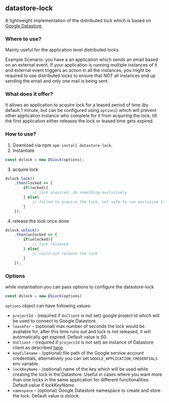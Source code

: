 ## datastore-lock
A lightweight implementation of the distributed lock which is based on [Google Datastore](https://cloud.google.com/datastore/).

### Where to use?
Mainly useful for the application level distributed locks. 

Example Scenario: you have a an application which sends an email based on an external event. If your application is running multiple instances of it and external event triggers an action in all the instances, you might be required to use distributed locks to ensure that NOT all instances end up sending the email and only one mail is being sent.

### What does it offer?
It allows an application to acquire lock for a leased period of time (by default 1 minute, but can be configured using `options`) which will prevent other application instance who complete for it from acquiring the lock, till the first application either releases the lock or leased time gets expired.

### How to use?

1. Download via npm `npm install datastore-lock`.
2. Instantiate
``` js
const dslock = new DSLock(options);
```
3. acquire lock 

``` js
dslock.lock()
    .then(locked => {
        if(locked){
            // lock acquired, do something exclusively
        } else{
            // failed to acquire the lock, not safe to run exclusive logic
        }
    });
```
4. release the lock once done
``` js
dslock.unlock()
    .then(unlocked => {
        if(unlocked){
            // lock released
        } else{
            // could not release the lock
        }
    });
```

### Options

while instantiation you can pass options to configure the datastore-lock

``` js
const dslock = new DSLock(options)
```

`options` object can have following values:

- `projectId` - (required if `dsClient` is not set) google project id which will be used to connect to Google Datastore
- `leaseFor` - (optional) max number of seconds the lock would be available for, after this time runs out and lock is not released, it will automatically get expired. Default value is 60.
- `dsClient` - (required if `projectId` is not set) an instance of Datastore client as described [here](https://cloud.google.com/nodejs/docs/reference/datastore/1.4.x/).
- `keyFilename` - (optional) file path of the Google service account credentials, alternatively you can set `GOOGLE_APPLICATION_CREDENTIALS` env variable.
- `lockKeyName` - (optional) name of the key which will be used while creating the lock in the Datastore. Useful in cases where you want more than one locks in the same application for different functionalities. Default value if *lockKeyName*.
- `namespace` - (optional) Google Datastore namespace to create and store the lock. Default value is *dslock*.